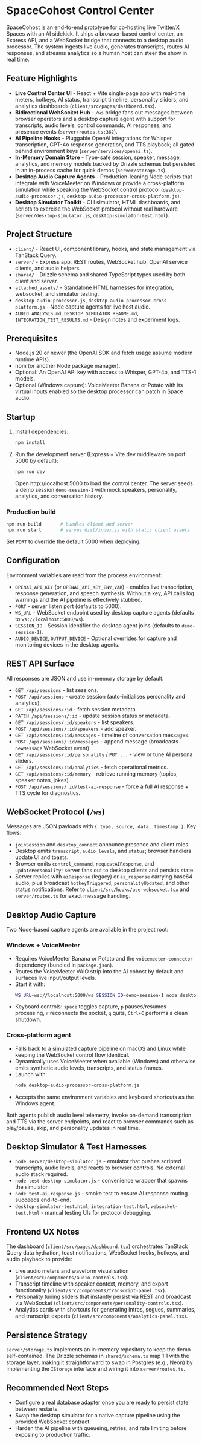 # SpaceCohost Control Center

SpaceCohost is an end-to-end prototype for co-hosting live Twitter/X Spaces with an AI sidekick. It ships a browser-based control center, an Express API, and a WebSocket bridge that connects to a desktop audio processor. The system ingests live audio, generates transcripts, routes AI responses, and streams analytics so a human host can steer the show in real time.

## Feature Highlights
- **Live Control Center UI** - React + Vite single-page app with real-time meters, hotkeys, AI status, transcript timeline, personality sliders, and analytics dashboards (`client/src/pages/dashboard.tsx`).
- **Bidirectional WebSocket Hub** - `/ws` bridge fans out messages between browser operators and a desktop capture agent with support for transcripts, audio levels, control commands, AI responses, and presence events (`server/routes.ts:362`).
- **AI Pipeline Hooks** - Pluggable OpenAI integrations for Whisper transcription, GPT-4o response generation, and TTS playback; all gated behind environment keys (`server/services/openai.ts`).
- **In-Memory Domain Store** - Type-safe session, speaker, message, analytics, and memory models backed by Drizzle schemas but persisted in an in-process cache for quick demos (`server/storage.ts`).
- **Desktop Audio Capture Agents** - Production-leaning Node scripts that integrate with VoiceMeeter on Windows or provide a cross-platform simulation while speaking the WebSocket control protocol (`desktop-audio-processor.js`, `desktop-audio-processor-cross-platform.js`).
- **Desktop Simulator Toolkit** - CLI simulator, HTML dashboards, and scripts to exercise the WebSocket protocol without real hardware (`server/desktop-simulator.js`, `desktop-simulator-test.html`).

## Project Structure
- `client/` - React UI, component library, hooks, and state management via TanStack Query.
- `server/` - Express app, REST routes, WebSocket hub, OpenAI service clients, and audio helpers.
- `shared/` - Drizzle schema and shared TypeScript types used by both client and server.
- `attached_assets/` - Standalone HTML harnesses for integration, websocket, and simulator testing.
- `desktop-audio-processor.js`, `desktop-audio-processor-cross-platform.js` - Node capture agents for live host audio.
- `AUDIO_ANALYSIS.md`, `DESKTOP_SIMULATOR_README.md`, `INTEGRATION_TEST_RESULTS.md` - Design notes and experiment logs.

## Prerequisites
- Node.js 20 or newer (the OpenAI SDK and fetch usage assume modern runtime APIs).
- npm (or another Node package manager).
- Optional: An OpenAI API key with access to Whisper, GPT-4o, and TTS-1 models.
- Optional (Windows capture): VoiceMeeter Banana or Potato with its virtual inputs enabled so the desktop processor can patch in Space audio.

## Startup
1. Install dependencies:
   ```bash
   npm install
   ```
2. Run the development server (Express + Vite dev middleware on port 5000 by default):
   ```bash
   npm run dev
   ```
   Open http://localhost:5000 to load the control center. The server seeds a demo session `demo-session-1` with mock speakers, personality, analytics, and conversation history.

### Production build
```bash
npm run build       # bundles client and server
npm run start       # serves dist/index.js with static client assets
```
Set `PORT` to override the default 5000 when deploying.

## Configuration
Environment variables are read from the process environment:
- `OPENAI_API_KEY` (or `OPENAI_API_KEY_ENV_VAR`) - enables live transcription, response generation, and speech synthesis. Without a key, API calls log warnings and the AI pipeline is effectively stubbed.
- `PORT` - server listen port (defaults to 5000).
- `WS_URL` - WebSocket endpoint used by desktop capture agents (defaults to `ws://localhost:5000/ws`).
- `SESSION_ID` - Session identifier the desktop agent joins (defaults to `demo-session-1`).
- `AUDIO_DEVICE`, `OUTPUT_DEVICE` - Optional overrides for capture and monitoring devices in the desktop agents.

## REST API Surface
All responses are JSON and use in-memory storage by default.
- `GET /api/sessions` - list sessions.
- `POST /api/sessions` - create session (auto-initialises personality and analytics).
- `GET /api/sessions/:id` - fetch session metadata.
- `PATCH /api/sessions/:id` - update session status or metadata.
- `GET /api/sessions/:id/speakers` - list speakers.
- `POST /api/sessions/:id/speakers` - add speaker.
- `GET /api/sessions/:id/messages` - timeline of conversation messages.
- `POST /api/sessions/:id/messages` - append message (broadcasts `newMessage` WebSocket event).
- `GET /api/sessions/:id/personality` / `PUT ...` - view or tune AI persona sliders.
- `GET /api/sessions/:id/analytics` - fetch operational metrics.
- `GET /api/sessions/:id/memory` - retrieve running memory (topics, speaker notes, jokes).
- `POST /api/sessions/:id/test-ai-response` - force a full AI response + TTS cycle for diagnostics.

## WebSocket Protocol (`/ws`)
Messages are JSON payloads with `{ type, source, data, timestamp }`. Key flows:
- `joinSession` and `desktop_connect` announce presence and client roles.
- Desktop emits `transcript`, `audio_levels`, and `status`; browser handlers update UI and toasts.
- Browser emits `control_command`, `requestAIResponse`, and `updatePersonality`; server fans out to desktop clients and persists state.
- Server replies with `aiResponse` (legacy) or `ai_response` carrying base64 audio, plus broadcast `hotkeyTriggered`, `personalityUpdated`, and other status notifications.
Refer to `client/src/hooks/use-websocket.tsx` and `server/routes.ts` for exact message handling.

## Desktop Audio Capture
Two Node-based capture agents are available in the project root:

### Windows + VoiceMeeter
- Requires VoiceMeeter Banana or Potato and the `voicemeeter-connector` dependency (bundled in `package.json`).
- Routes the VoiceMeeter VAIO strip into the AI cohost by default and surfaces live input/output levels.
- Start it with:
  ```bash
  WS_URL=ws://localhost:5000/ws SESSION_ID=demo-session-1 node desktop-audio-processor.js
  ```
- Keyboard controls: `space` toggles capture, `p` pauses/resumes processing, `r` reconnects the socket, `q` quits, `Ctrl+C` performs a clean shutdown.

### Cross-platform agent
- Falls back to a simulated capture pipeline on macOS and Linux while keeping the WebSocket control flow identical.
- Dynamically uses VoiceMeeter when available (Windows) and otherwise emits synthetic audio levels, transcripts, and status frames.
- Launch with:
  ```bash
  node desktop-audio-processor-cross-platform.js
  ```
- Accepts the same environment variables and keyboard shortcuts as the Windows agent.

Both agents publish audio level telemetry, invoke on-demand transcription and TTS via the server endpoints, and react to browser commands such as play/pause, skip, and personality updates in real time.

## Desktop Simulator & Test Harnesses
- `node server/desktop-simulator.js` - emulator that pushes scripted transcripts, audio levels, and reacts to browser controls. No external audio stack required.
- `node test-desktop-simulator.js` - convenience wrapper that spawns the simulator.
- `node test-ai-response.js` - smoke test to ensure AI response routing succeeds end-to-end.
- `desktop-simulator-test.html`, `integration-test.html`, `websocket-test.html` - manual testing UIs for protocol debugging.

## Frontend UX Notes
The dashboard (`client/src/pages/dashboard.tsx`) orchestrates TanStack Query data hydration, toast notifications, WebSocket hooks, hotkeys, and audio playback to provide:
- Live audio meters and waveform visualisation (`client/src/components/audio-controls.tsx`).
- Transcript timeline with speaker context, memory, and export functionality (`client/src/components/transcript-panel.tsx`).
- Personality tuning sliders that instantly persist via REST and broadcast via WebSocket (`client/src/components/personality-controls.tsx`).
- Analytics cards with shortcuts for generating intros, segues, summaries, and transcript exports (`client/src/components/analytics-panel.tsx`).

## Persistence Strategy
`server/storage.ts` implements an in-memory repository to keep the demo self-contained. The Drizzle schemas in `shared/schema.ts` map 1:1 with the storage layer, making it straightforward to swap in Postgres (e.g., Neon) by implementing the `IStorage` interface and wiring it into `server/routes.ts`.

## Recommended Next Steps
- Configure a real database adapter once you are ready to persist state between restarts.
- Swap the desktop simulator for a native capture pipeline using the provided WebSocket contract.
- Harden the AI pipeline with queueing, retries, and rate limiting before exposing to production traffic.
